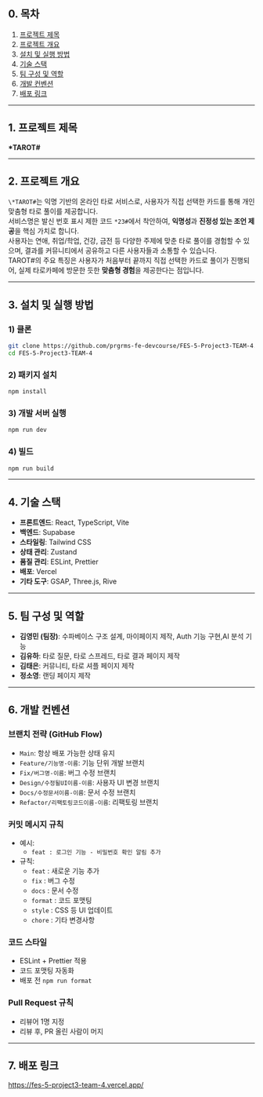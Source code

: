## 0. 목차

1. [프로젝트 제목](#1-프로젝트-제목)
2. [프로젝트 개요](#2-프로젝트-개요)
3. [설치 및 실행 방법](#3-설치-및-실행-방법)
4. [기술 스택](#4-기술-스택)
5. [팀 구성 및 역할](#5-기여-안내-팀-구성-및-역할)
6. [개발 컨벤션](#6-개발-컨벤션)
7. [배포 링크](#7-배포-링크)

---

## 1. 프로젝트 제목

**\*TAROT#**

---

## 2. 프로젝트 개요

`\*TAROT#`는 익명 기반의 온라인 타로 서비스로, 사용자가 직접 선택한 카드를 통해 개인 맞춤형 타로 풀이를 제공합니다.  
서비스명은 발신 번호 표시 제한 코드 `*23#`에서 착안하여, **익명성**과 **진정성 있는 조언 제공**을 핵심 가치로 합니다.  
사용자는 연애, 취업/학업, 건강, 금전 등 다양한 주제에 맞춘 타로 풀이를 경험할 수 있으며, 결과를 커뮤니티에서 공유하고 다른 사용자들과 소통할 수 있습니다.  
TAROT#의 주요 특징은 사용자가 처음부터 끝까지 직접 선택한 카드로 풀이가 진행되어, 실제 타로카페에 방문한 듯한 **맞춤형 경험**을 제공한다는 점입니다.

---

## 3. 설치 및 실행 방법

### 1) 클론

```bash
git clone https://github.com/prgrms-fe-devcourse/FES-5-Project3-TEAM-4.git
cd FES-5-Project3-TEAM-4
```

### 2) 패키지 설치

```bash
npm install
```

### 3) 개발 서버 실행

```bash
npm run dev
```

### 4) 빌드

```bash
npm run build
```

---

## 4. 기술 스택

- **프론트엔드**: React, TypeScript, Vite
- **백엔드**: Supabase
- **스타일링**: Tailwind CSS
- **상태 관리**: Zustand
- **품질 관리**: ESLint, Prettier
- **배포**: Vercel
- **기타 도구**: GSAP, Three.js, Rive

---

## 5. 팀 구성 및 역할

- **김영민 (팀장)**: 수파베이스 구조 설계, 마이페이지 제작, Auth 기능 구현,AI 분석 기능
- **김유하**: 타로 질문, 타로 스프레드, 타로 결과 페이지 제작
- **김태은**: 커뮤니티, 타로 셔플 페이지 제작
- **정소영**: 랜딩 페이지 제작

---

## 6. 개발 컨벤션

### 브랜치 전략 (GitHub Flow)

- `Main`: 항상 배포 가능한 상태 유지
- `Feature/기능명-이름`: 기능 단위 개발 브랜치
- `Fix/버그명-이름`: 버그 수정 브랜치
- `Design/수정될UI이름-이름`: 사용자 UI 변경 브랜치
- `Docs/수정문서이름-이름`: 문서 수정 브랜치
- `Refactor/리팩토링코드이름-이름`: 리팩토링 브랜치

### 커밋 메시지 규칙

- 예시:
  - `feat : 로그인 기능 - 비밀번호 확인 알림 추가`
- 규칙:
  - `feat` : 새로운 기능 추가
  - `fix` : 버그 수정
  - `docs` : 문서 수정
  - `format` : 코드 포맷팅
  - `style` : CSS 등 UI 업데이트
  - `chore` : 기타 변경사항

### 코드 스타일

- ESLint + Prettier 적용
- 코드 포맷팅 자동화
- 배포 전 `npm run format`

### Pull Request 규칙

- 리뷰어 1명 지정
- 리뷰 후, PR 올린 사람이 머지

---

## 7. 배포 링크

https://fes-5-project3-team-4.vercel.app/
